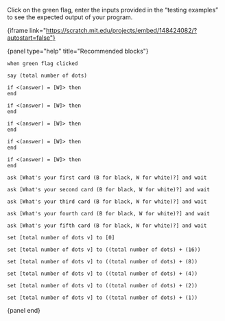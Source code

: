 Click on the green flag, enter the inputs provided in the “testing examples” to see the expected output of your program.

{iframe link="https://scratch.mit.edu/projects/embed/148424082/?autostart=false"}

{panel type="help" title="Recommended blocks"}

```scratch:split:random
when green flag clicked

say (total number of dots)
```

```scratch:split:random
if <(answer) = [W]> then
end

if <(answer) = [W]> then
end

if <(answer) = [W]> then
end

if <(answer) = [W]> then
end

if <(answer) = [W]> then
end
```

```scratch:split:random
ask [What's your first card (B for black, W for white)?] and wait

ask [What's your second card (B for black, W for white)?] and wait

ask [What's your third card (B for black, W for white)?] and wait

ask [What's your fourth card (B for black, W for white)?] and wait

ask [What's your fifth card (B for black, W for white)?] and wait
```

```scratch:split:random
set [total number of dots v] to [0]

set [total number of dots v] to ((total number of dots) + (16))

set [total number of dots v] to ((total number of dots) + (8))

set [total number of dots v] to ((total number of dots) + (4))

set [total number of dots v] to ((total number of dots) + (2))

set [total number of dots v] to ((total number of dots) + (1))
```

{panel end}
